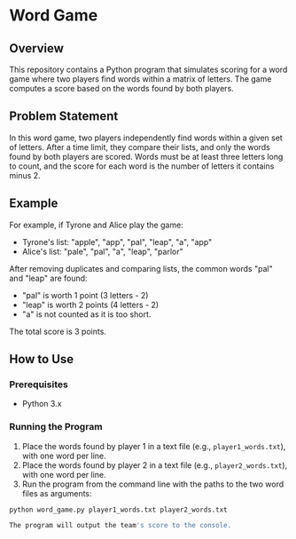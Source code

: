 # Word Game

## Overview
This repository contains a Python program that simulates scoring for a word game where two players find words within a matrix of letters. The game computes a score based on the words found by both players.

## Problem Statement
In this word game, two players independently find words within a given set of letters. After a time limit, they compare their lists, and only the words found by both players are scored. Words must be at least three letters long to count, and the score for each word is the number of letters it contains minus 2.

## Example
For example, if Tyrone and Alice play the game:
- Tyrone's list: "apple", "app", "pal", "leap", "a", "app"
- Alice's list: "pale", "pal", "a", "leap", "parlor"

After removing duplicates and comparing lists, the common words "pal" and "leap" are found:
- "pal" is worth 1 point (3 letters - 2)
- "leap" is worth 2 points (4 letters - 2)
- "a" is not counted as it is too short.

The total score is 3 points.

## How to Use

### Prerequisites
- Python 3.x

### Running the Program
1. Place the words found by player 1 in a text file (e.g., `player1_words.txt`), with one word per line.
2. Place the words found by player 2 in a text file (e.g., `player2_words.txt`), with one word per line.
3. Run the program from the command line with the paths to the two word files as arguments:

```sh
python word_game.py player1_words.txt player2_words.txt

The program will output the team's score to the console.

